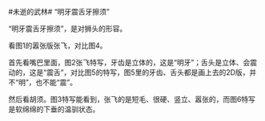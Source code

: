 #未逝的武林# “明牙震舌牙擦须”

“明牙震舌牙擦须”，是对狮头的形容。

看图1的嚣张版张飞，对比图4。

首先看嘴巴里面，图2张飞特写，牙齿是立体的，这是“明牙”；舌头是立体、会震动的，这是“震舌”，对比图5的特写，图5里的牙齿、舌头都是画上去的2D版，并不“明”，也不能“震”。

然后看胡须。图3特写能看到，张飞的是短毛、很硬、竖立、嚣张的，而图6特写是软绵绵的下垂的温驯状态。

